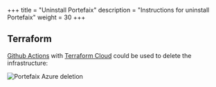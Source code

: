 +++
title = "Uninstall Portefaix"
description = "Instructions for uninstall Portefaix"
weight = 30
+++

## Terraform

[Github Actions](https://github.com/features/actions) with [Terraform Cloud](https://www.terraform.io/cloud) could be used to delete the infrastructure:

<img src="/img/alicloud/portefaix-alicloud-undeploy.png" alt="Portefaix Azure deletion" class="mt-3 mb-3 rounded">